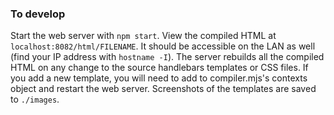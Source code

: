 ### To develop
Start the web server with `npm start`. View the compiled HTML at `localhost:8082/html/FILENAME`. It should be accessible on the LAN as well (find your IP address with `hostname -I`). The server rebuilds all the compiled HTML on any change to the source handlebars templates or CSS files. If you add a new template, you will need to add to compiler.mjs's contexts object and restart the web server. Screenshots of the templates are saved to `./images`.
